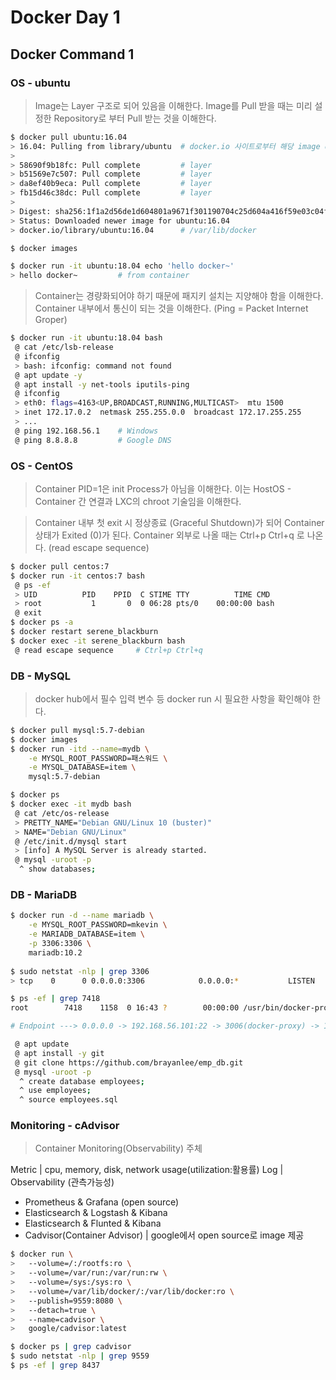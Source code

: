 # Docker Day 1
## Docker Command 1

### OS - ubuntu

> Image는 Layer 구조로 되어 있음을 이해한다.
> Image를 Pull 받을 때는 미리 설정한 Repository로 부터 Pull 받는 것을 이해한다.

```bash
$ docker pull ubuntu:16.04
> 16.04: Pulling from library/ubuntu  # docker.io 사이트로부터 해당 image download
> 
> 58690f9b18fc: Pull complete		  # layer
> b51569e7c507: Pull complete		  # layer
> da8ef40b9eca: Pull complete		  # layer
> fb15d46c38dc: Pull complete		  # layer
> 
> Digest: sha256:1f1a2d56de1d604801a9671f301190704c25d604a416f59e03c04f5c6ffee0d6 # layer merge
> Status: Downloaded newer image for ubuntu:16.04
> docker.io/library/ubuntu:16.04	  # /var/lib/docker

$ docker images

$ docker run -it ubuntu:18.04 echo 'hello docker~'
> hello docker~ 		# from container
```

> Container는 경량화되어야 하기 때문에 패지키 설치는 지양해야 함을 이해한다.
> Container 내부에서 통신이 되는 것을 이해한다. (Ping = Packet Internet Groper)

```bash
$ docker run -it ubuntu:18.04 bash
 @ cat /etc/lsb-release
 @ ifconfig
 > bash: ifconfig: command not found
 @ apt update -y
 @ apt install -y net-tools iputils-ping
 @ ifconfig
 > eth0: flags=4163<UP,BROADCAST,RUNNING,MULTICAST>  mtu 1500
 > inet 172.17.0.2  netmask 255.255.0.0  broadcast 172.17.255.255
 > ...
 @ ping 192.168.56.1 	# Windows
 @ ping 8.8.8.8		 	# Google DNS
```

### OS - CentOS

> Container PID=1은 init Process가 아님을 이해한다.
> 이는 HostOS - Container 간 연결과 LXC의 chroot 기술임을 이해한다.

> Container 내부 첫 exit 시 정상종료 (Graceful Shutdown)가 되어 Container 상태가 Exited (0)가 된다.
> Container 외부로 나올 때는 Ctrl+p Ctrl+q 로 나온다. (read escape sequence)

```bash
$ docker pull centos:7
$ docker run -it centos:7 bash
 @ ps -ef
 > UID          PID    PPID  C STIME TTY          TIME CMD
 > root           1       0  0 06:28 pts/0    00:00:00 bash	
 @ exit
$ docker ps -a
$ docker restart serene_blackburn
$ docker exec -it serene_blackburn bash
 @ read escape sequence 	# Ctrl+p Ctrl+q
```

### DB - MySQL

> docker hub에서 필수 입력 변수 등 docker run 시 필요한 사항을 확인해야 한다.

```bash
$ docker pull mysql:5.7-debian
$ docker images
$ docker run -itd --name=mydb \
    -e MYSQL_ROOT_PASSWORD=패스워드 \
    -e MYSQL_DATABASE=item \
    mysql:5.7-debian

$ docker ps
$ docker exec -it mydb bash
 @ cat /etc/os-release
 > PRETTY_NAME="Debian GNU/Linux 10 (buster)"
 > NAME="Debian GNU/Linux"
 @ /etc/init.d/mysql start
 > [info] A MySQL Server is already started.
 @ mysql -uroot -p
  ^ show databases;
```

### DB - MariaDB


```bash
$ docker run -d --name mariadb \
    -e MYSQL_ROOT_PASSWORD=mkevin \
    -e MARIADB_DATABASE=item \
    -p 3306:3306 \
    mariadb:10.2
				
$ sudo netstat -nlp | grep 3306
> tcp    0      0 0.0.0.0:3306            0.0.0.0:*           LISTEN      7418/docker-proxy

$ ps -ef | grep 7418
root        7418    1158  0 16:43 ?        00:00:00 /usr/bin/docker-proxy -proto tcp -host-ip 0.0.0.0 -host-port 3306 -container-ip 172.17.0.5 -container-port 3306

# Endpoint ---> 0.0.0.0 -> 192.168.56.101:22 -> 3006(docker-proxy) -> 172.17.0.5:3306

 @ apt update
 @ apt install -y git
 @ git clone https://github.com/brayanlee/emp_db.git
 @ mysql -uroot -p
  ^ create database employees;
  ^ use employees;
  ^ source employees.sql
```


### Monitoring - cAdvisor

> Container Monitoring(Observability) 주체

Metric | cpu, memory, disk, network usage(utilization:활용률)
Log | Observability (관측가능성)

* Prometheus & Grafana (open source)
* Elasticsearch & Logstash & Kibana
* Elasticsearch & Flunted & Kibana
* Cadvisor(Container Advisor) | google에서 open source로 image 제공

```bash
$ docker run \
>   --volume=/:/rootfs:ro \
>   --volume=/var/run:/var/run:rw \
>   --volume=/sys:/sys:ro \
>   --volume=/var/lib/docker/:/var/lib/docker:ro \
>   --publish=9559:8080 \
>   --detach=true \
>   --name=cadvisor \
>   google/cadvisor:latest

$ docker ps | grep cadvisor
$ sudo netstat -nlp | grep 9559
$ ps -ef | grep 8437
```
